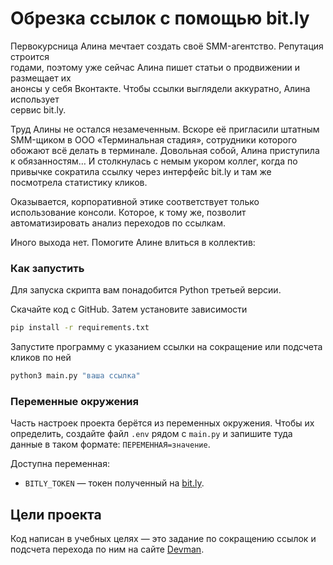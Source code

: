 # Обрезка ссылок с помощью bit.ly
Первокурсница Алина мечтает создать своё SMM-агентство. Репутация строится  
годами, поэтому уже сейчас Алина пишет статьи о продвижении и размещает их  
анонсы у себя Вконтакте. Чтобы ссылки выглядели аккуратно, Алина использует  
сервис bit.ly.

Труд Алины не остался незамеченным. Вскоре её пригласили штатным SMM-щиком в 
ООО «Терминальная стадия», сотрудники которого обожают всё делать в 
терминале.  Довольная собой, Алина приступила к обязанностям… И столкнулась 
с немым укором коллег, когда по привычке сократила ссылку через интерфейс 
bit.ly и там же посмотрела статистику кликов.

Оказывается, корпоративной этике соответствует только использование консоли.
Которое, к тому же, позволит автоматизировать анализ переходов по ссылкам.

Иного выхода нет. Помогите Алине влиться в коллектив:

### Как запустить

Для запуска скрипта вам понадобится Python третьей версии.

Скачайте код с GitHub. Затем установите зависимости

```sh
pip install -r requirements.txt
```

Запустите программу с указанием ссылки на сокращение или подсчета кликов по ней

```sh
python3 main.py "ваша ссылка"
```

### Переменные окружения

Часть настроек проекта берётся из переменных окружения. Чтобы их определить, 
создайте файл `.env` рядом с `main.py` и запишите туда данные в таком формате: 
`ПЕРЕМЕННАЯ=значение`.

Доступна переменная:
- `BITLY_TOKEN` — токен полученный на [bit.ly](https://bitly.is/accesstoken).

## Цели проекта

Код написан в учебных целях — это задание по сокращению ссылок и подсчета 
перехода по ним на сайте [Devman](https://dvmn.org).

